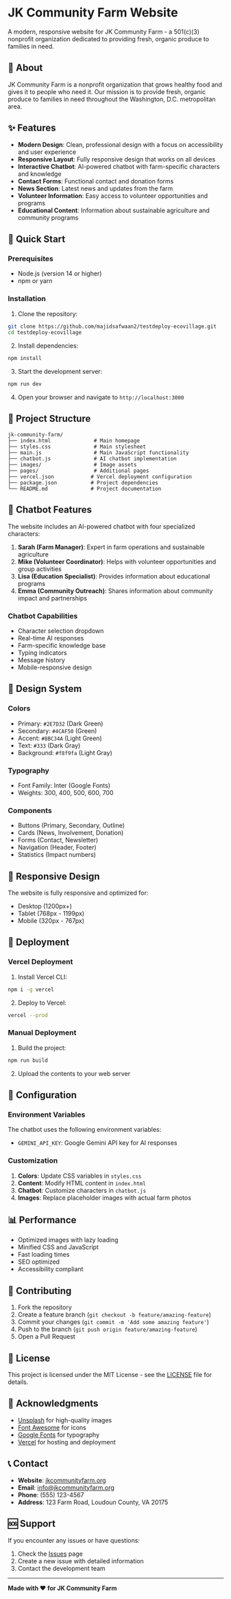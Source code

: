 # JK Community Farm Website

A modern, responsive website for JK Community Farm - a 501(c)(3) nonprofit organization dedicated to providing fresh, organic produce to families in need.

## 🌱 About

JK Community Farm is a nonprofit organization that grows healthy food and gives it to people who need it. Our mission is to provide fresh, organic produce to families in need throughout the Washington, D.C. metropolitan area.

## ✨ Features

- **Modern Design**: Clean, professional design with a focus on accessibility and user experience
- **Responsive Layout**: Fully responsive design that works on all devices
- **Interactive Chatbot**: AI-powered chatbot with farm-specific characters and knowledge
- **Contact Forms**: Functional contact and donation forms
- **News Section**: Latest news and updates from the farm
- **Volunteer Information**: Easy access to volunteer opportunities and programs
- **Educational Content**: Information about sustainable agriculture and community programs

## 🚀 Quick Start

### Prerequisites

- Node.js (version 14 or higher)
- npm or yarn

### Installation

1. Clone the repository:
```bash
git clone https://github.com/majidsafwaan2/testdeploy-ecovillage.git
cd testdeploy-ecovillage
```

2. Install dependencies:
```bash
npm install
```

3. Start the development server:
```bash
npm run dev
```

4. Open your browser and navigate to `http://localhost:3000`

## 📁 Project Structure

```
jk-community-farm/
├── index.html              # Main homepage
├── styles.css              # Main stylesheet
├── main.js                 # Main JavaScript functionality
├── chatbot.js              # AI chatbot implementation
├── images/                 # Image assets
├── pages/                  # Additional pages
├── vercel.json            # Vercel deployment configuration
├── package.json           # Project dependencies
└── README.md              # Project documentation
```

## 🤖 Chatbot Features

The website includes an AI-powered chatbot with four specialized characters:

1. **Sarah (Farm Manager)**: Expert in farm operations and sustainable agriculture
2. **Mike (Volunteer Coordinator)**: Helps with volunteer opportunities and group activities
3. **Lisa (Education Specialist)**: Provides information about educational programs
4. **Emma (Community Outreach)**: Shares information about community impact and partnerships

### Chatbot Capabilities

- Character selection dropdown
- Real-time AI responses
- Farm-specific knowledge base
- Typing indicators
- Message history
- Mobile-responsive design

## 🎨 Design System

### Colors
- Primary: `#2E7D32` (Dark Green)
- Secondary: `#4CAF50` (Green)
- Accent: `#8BC34A` (Light Green)
- Text: `#333` (Dark Gray)
- Background: `#f8f9fa` (Light Gray)

### Typography
- Font Family: Inter (Google Fonts)
- Weights: 300, 400, 500, 600, 700

### Components
- Buttons (Primary, Secondary, Outline)
- Cards (News, Involvement, Donation)
- Forms (Contact, Newsletter)
- Navigation (Header, Footer)
- Statistics (Impact numbers)

## 📱 Responsive Design

The website is fully responsive and optimized for:
- Desktop (1200px+)
- Tablet (768px - 1199px)
- Mobile (320px - 767px)

## 🚀 Deployment

### Vercel Deployment

1. Install Vercel CLI:
```bash
npm i -g vercel
```

2. Deploy to Vercel:
```bash
vercel --prod
```

### Manual Deployment

1. Build the project:
```bash
npm run build
```

2. Upload the contents to your web server

## 🔧 Configuration

### Environment Variables

The chatbot uses the following environment variables:
- `GEMINI_API_KEY`: Google Gemini API key for AI responses

### Customization

1. **Colors**: Update CSS variables in `styles.css`
2. **Content**: Modify HTML content in `index.html`
3. **Chatbot**: Customize characters in `chatbot.js`
4. **Images**: Replace placeholder images with actual farm photos

## 📊 Performance

- Optimized images with lazy loading
- Minified CSS and JavaScript
- Fast loading times
- SEO optimized
- Accessibility compliant

## 🤝 Contributing

1. Fork the repository
2. Create a feature branch (`git checkout -b feature/amazing-feature`)
3. Commit your changes (`git commit -m 'Add some amazing feature'`)
4. Push to the branch (`git push origin feature/amazing-feature`)
5. Open a Pull Request

## 📄 License

This project is licensed under the MIT License - see the [LICENSE](LICENSE) file for details.

## 🙏 Acknowledgments

- [Unsplash](https://unsplash.com) for high-quality images
- [Font Awesome](https://fontawesome.com) for icons
- [Google Fonts](https://fonts.google.com) for typography
- [Vercel](https://vercel.com) for hosting and deployment

## 📞 Contact

- **Website**: [jkcommunityfarm.org](https://jkcommunityfarm.org)
- **Email**: info@jkcommunityfarm.org
- **Phone**: (555) 123-4567
- **Address**: 123 Farm Road, Loudoun County, VA 20175

## 🆘 Support

If you encounter any issues or have questions:

1. Check the [Issues](https://github.com/majidsafwaan2/testdeploy-ecovillage/issues) page
2. Create a new issue with detailed information
3. Contact the development team

---

**Made with ❤️ for JK Community Farm**